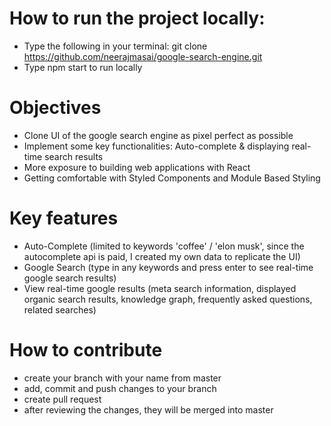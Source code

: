 # How to run the project locally:
- Type the following in your terminal: git clone https://github.com/neerajmasai/google-search-engine.git
- Type npm start to run locally

# Objectives
- Clone UI of the google search engine as pixel perfect as possible
- Implement some key functionalities: Auto-complete & displaying real-time search results
- More exposure to building web applications with React
- Getting comfortable with Styled Components and Module Based Styling

# Key features
- Auto-Complete (limited to keywords 'coffee' / 'elon musk', since the autocomplete api is paid, I created my own data to replicate the UI)
- Google Search (type in any keywords and press enter to see real-time google search results)
- View real-time google results (meta search information, displayed organic search results, knowledge graph, frequently asked questions, related searches)

# How to contribute
- create your branch with your name from master
- add, commit and push changes to your branch
- create pull request
- after reviewing the changes, they will be merged into master
